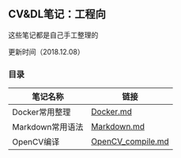 
## CV&DL笔记：工程向

这些笔记都是自己手工整理的

更新时间（2018.12.08）

### 目录

 笔记名称         |链接
---------------------------------|--------------
Docker常用整理        | [Docker.md](https://github.com/pascal1129/public_notes/blob/master/Docker.md) 
Markdown常用语法     | [Markdown.md](https://github.com/pascal1129/public_notes/blob/master/Markdown.md) 
OpenCV编译 | [OpenCV_compile.md](https://github.com/pascal1129/public_notes/blob/master/OpenCV_compile.md) 



